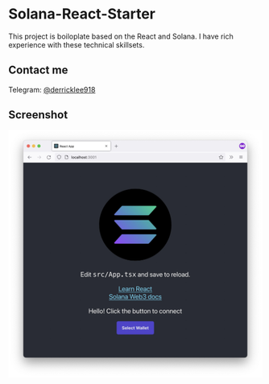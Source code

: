 # Solana-React-Starter

This project is boiloplate based on the React and Solana.
I have rich experience with these technical skillsets.

## Contact me
Telegram: [@derricklee918](https://t.me/@derricklee918)

## Screenshot

![image](./screenshot.jpg)


